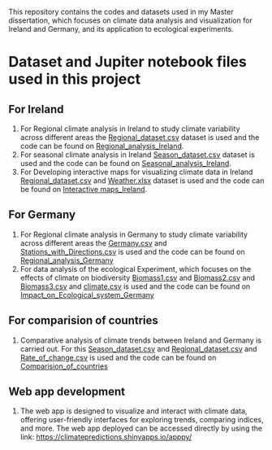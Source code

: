 This repository contains the codes and datasets used in my Master dissertation, which focuses on climate data analysis and visualization for Ireland and Germany, and its application to ecological experiments.

# Dataset and Jupiter notebook files used in this project 
## For Ireland
1. For Regional climate analysis in Ireland to study climate variability across different areas the [Regional_dataset.csv](https://github.com/roshan36691/Project-1-Studying-Ireland-s-Climate-Change-Indices/blob/main/Dataset/all_yearly.csv) dataset is used  and the code can be found on [Regional_analysis_Ireland](https://nbviewer.org/github/roshan36691/Studying-Ireland-s-Climate-Change-Indices/blob/main/Code/Regional_analysis_Ireland.ipynb).
2. For seasonal climate analysis in Ireland [Season_dataset.csv](https://github.com/roshan36691/Project-1-Studying-Ireland-s-Climate-Change-Indices/blob/main/Dataset/all_season.csv) dataset is used and the code can be found on [Seasonal_analysis_Ireland](https://nbviewer.org/github/roshan36691/Studying-Ireland-s-Climate-Change-Indices/blob/main/Code/Seasonal_analysis_Ireland.ipynb).
3. For Developing interactive maps for visualizing climate data in Ireland  [Regional_dataset.csv](https://github.com/roshan36691/Project-1-Studying-Ireland-s-Climate-Change-Indices/blob/main/Dataset/all_yearly.csv) and [Weather.xlsx](https://github.com/roshan36691/Project-1-Studying-Ireland-s-Climate-Change-Indices/blob/main/Dataset/Weather%20(1).xlsx) dataset is used and the code can be found on [Interactive maps_Ireland](https://nbviewer.org/github/roshan36691/Studying-Ireland-s-Climate-Change-Indices/blob/main/Code/Interactive%20maps_Ireland.ipynb).

## For Germany
1. For Regional climate analysis in Germany to study climate variability across different areas the [Germany.csv](https://github.com/roshan36691/Project-1-Studying-Ireland-s-Climate-Change-Indices/blob/main/Dataset/Final%20dataset%20of%20germany.csv) and [Stations_with_Directions.csv](https://github.com/roshan36691/Project-1-Studying-Ireland-s-Climate-Change-Indices/blob/main/Dataset/Stations_with_Directions.csv) is used and the code can be found on [Regional_analysis_Germany](https://nbviewer.org/github/roshan36691/Studying-Ireland-s-Climate-Change-Indices/blob/main/Code/Regional_analysis_Germany.ipynb)
2. For data analysis of the ecological Experiment, which focuses on the effects of climate on biodiversity [Biomass1.csv](https://github.com/roshan36691/Project-1-Studying-Ireland-s-Climate-Change-Indices/blob/main/Dataset/Biomass1.csv) and [Biomass2.csv](https://github.com/roshan36691/Project-1-Studying-Ireland-s-Climate-Change-Indices/blob/main/Dataset/Biomass2.csv) and [Biomass3.csv](https://github.com/roshan36691/Project-1-Studying-Ireland-s-Climate-Change-Indices/blob/main/Dataset/Biomass3.csv) and [climate.csv](https://github.com/roshan36691/Project-1-Studying-Ireland-s-Climate-Change-Indices/blob/main/Dataset/climate.csv) is used and the code can be found on [Impact_on_Ecological_system_Germany](https://nbviewer.org/github/roshan36691/Studying-Ireland-s-Climate-Change-Indices/blob/main/Code/Impact_on_Ecological_system_Germany.ipynb)

## For comparision of countries
1. Comparative analysis of climate trends between Ireland and Germany is carried out. For this [Season_dataset.csv](https://github.com/roshan36691/Project-1-Studying-Ireland-s-Climate-Change-Indices/blob/main/Dataset/all_season.csv) and  [Regional_dataset.csv](https://github.com/roshan36691/Project-1-Studying-Ireland-s-Climate-Change-Indices/blob/main/Dataset/all_yearly.csv) and [Rate_of_change.csv](https://github.com/roshan36691/Project-1-Studying-Ireland-s-Climate-Change-Indices/blob/main/Dataset/final_table_Germany.csv) is used and the code can be found on [Comparision_of_countries](https://nbviewer.org/github/roshan36691/Studying-Ireland-s-Climate-Change-Indices/blob/main/Code/Comparision_of_countries.ipynb)

## Web app development
1. The web app is designed to visualize and interact with climate data, offering user-friendly interfaces for exploring trends, comparing indices, and more. The web app deployed can be accessed directly by using the link: https://climatepredictions.shinyapps.io/apppy/

